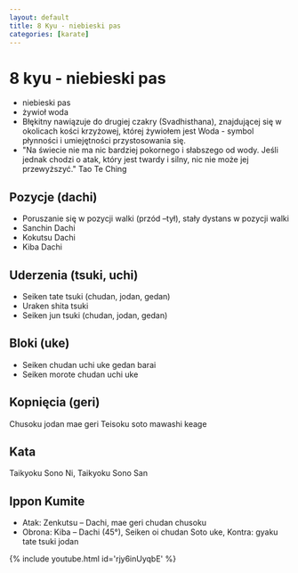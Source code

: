 ```yaml
---
layout: default
title: 8 Kyu - niebieski pas
categories: [karate]
---
```



# 8 kyu - niebieski pas 

* niebieski pas
* żywioł woda
* Błękitny nawiązuje do drugiej czakry (Svadhisthana), znajdującej się w okolicach kości krzyżowej, której żywiołem jest Woda - symbol płynności i umiejętności przystosowania się.
* "Na świecie nie ma nic bardziej pokornego i słabszego od wody. Jeśli jednak chodzi o atak, który jest twardy i silny, nic nie może jej przewyższyć." Tao Te Ching


## Pozycje (dachi)
* Poruszanie się w pozycji walki (przód –tył), stały dystans w pozycji walki
* Sanchin Dachi
* Kokutsu Dachi
* Kiba Dachi

## Uderzenia (tsuki, uchi)

* Seiken tate tsuki (chudan, jodan, gedan)
* Uraken shita tsuki
* Seiken jun tsuki (chudan, jodan, gedan)

## Bloki (uke)

* Seiken chudan uchi uke gedan barai
* Seiken morote chudan uchi uke

## Kopnięcia (geri)
Chusoku jodan mae geri
Teisoku soto mawashi keage

## Kata
Taikyoku Sono Ni,
Taikyoku Sono San

## Ippon Kumite

* Atak: Zenkutsu – Dachi, mae geri chudan chusoku
* Obrona: Kiba – Dachi (45°), Seiken oi chudan Soto uke, Kontra: gyaku tate tsuki jodan

{% include youtube.html id='rjy6inUyqbE' %}
